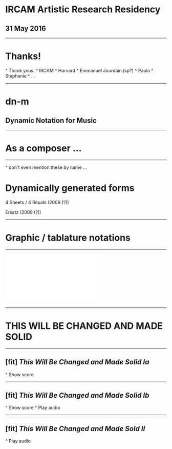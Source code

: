 # IRCAM Artistic Research Residency
## 31 May 2016

---

# Thanks!
^ Thank yous:
^ IRCAM
^ Harvard
^ Emmanuel Jourdain (sp?)
^ Paola
^ Stephanie
^ ...

---

# dn-m
## Dynamic Notation for Music

---

# As a composer ...

---

^ don't even mention these by name ...
# Dynamically generated forms
 
 4 Sheets / 4 Rituals (2009 (?))
 
 Ersatz (2009 (?))

---

# Graphic / tablature notations

---

![800%](img/sq_vn_close_up.pdf)

--- 

# THIS WILL BE CHANGED AND MADE SOLID 

---

## [fit] _This Will Be Changed and Made Solid I**a**_
^ Show score

---

## [fit] _This Will Be Changed and Made Solid I**b**_
^ Show score
^ Play audio

---

## [fit] _This Will Be Changed and Made Sold II_
^ Play audio


